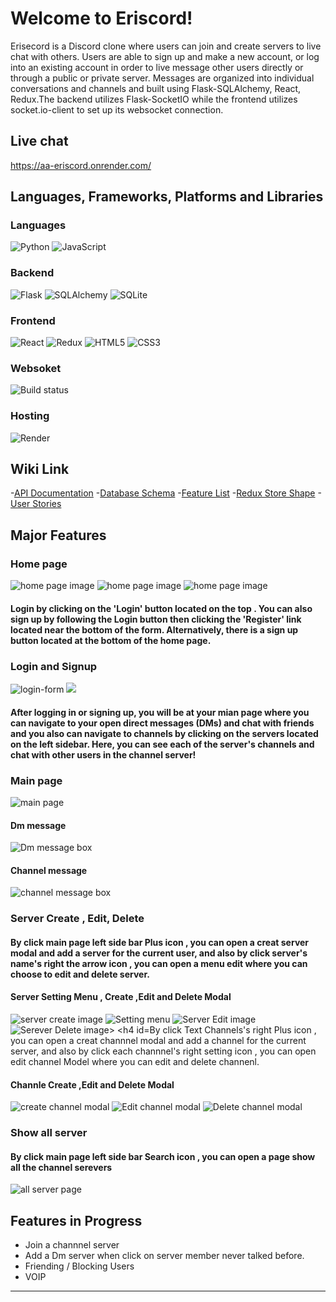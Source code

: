 # Welcome to Eriscord!

 Erisecord is a Discord clone where users can join and create servers to live chat with others. Users are able to sign up and make a new account, or log into an existing account in order to live message other users directly or through a public or private server. Messages are organized into individual conversations and channels and built using Flask-SQLAlchemy, React, Redux.The backend utilizes Flask-SocketIO while the frontend utilizes socket.io-client to set up its websocket connection.

## Live chat
https://aa-eriscord.onrender.com/

## Languages, Frameworks, Platforms and Libraries
### Languages
![Python](https://img.shields.io/badge/python-3670A0?style=for-the-badge&logo=python&logoColor=ffdd54) ![JavaScript](https://img.shields.io/badge/javascript-%23323330.svg?style=for-the-badge&logo=javascript&logoColor=%23F7DF1E)

### Backend
![Flask](https://img.shields.io/badge/flask-%23000.svg?style=for-the-badge&logo=flask&logoColor=white) ![SQLAlchemy](https://img.shields.io/badge/SQLAlchemy-100000?style=for-the-badge&logo=sql&logoColor=BA1212&labelColor=AD0000&color=A90000) ![SQLite](https://img.shields.io/badge/sqlite-%2307405e.svg?style=for-the-badge&logo=sqlite&logoColor=white)

### Frontend
![React](https://img.shields.io/badge/react-%2320232a.svg?style=for-the-badge&logo=react&logoColor=%2361DAFB) ![Redux](https://img.shields.io/badge/redux-%23593d88.svg?style=for-the-badge&logo=redux&logoColor=white) ![HTML5](https://img.shields.io/badge/html5-%23E34F26.svg?style=for-the-badge&logo=html5&logoColor=white) ![CSS3](https://img.shields.io/badge/css3-%231572B6.svg?style=for-the-badge&logo=css3&logoColor=white)
### Websoket
![Build status](https://github.com/miguelgrinberg/flask-socketio/workflows/build/badge.svg)
### Hosting
![Render](https://img.shields.io/badge/Render-12100E?style=for-the-badge&logo=Render)
## Wiki Link
-[API Documentation](https://github.com/EriscordAppacademyProject/Eriscord.wiki.git)
-[Database Schema](https://github.com/EriscordAppacademyProject/Eriscord.wiki.git)
-[Feature List](https://github.com/EriscordAppacademyProject/Eriscord.wiki.git)
-[Redux Store Shape](https://github.com/EriscordAppacademyProject/Eriscord.wiki.git)
-[User Stories](https://github.com/EriscordAppacademyProject/Eriscord.wiki.git)
## Major Features
### Home page
<img src="https://github.com/EriscordAppacademyProject/Eriscord/blob/cici/readme.png/home-page-1%20(Custom).png" alt="home page image">
<img src="https://github.com/EriscordAppacademyProject/Eriscord/blob/cici/readme.png/home-page-2%20(Custom).png" alt="home page image">
<img src="https://github.com/EriscordAppacademyProject/Eriscord/blob/cici/readme.png/home-page-3%20(Custom).png" alt="home page image">

#### Login by clicking on the 'Login' button located on the top . You can also sign up by following the Login button then clicking the 'Register' link located near the bottom of the form. Alternatively, there is a sign up button located at the bottom of the home page.
### Login and Signup
<img src="https://github.com/EriscordAppacademyProject/Eriscord/blob/cici/readme.png/login-form%20(Custom).png" alt="login-form">
<img src="https://github.com/EriscordAppacademyProject/Eriscord/blob/cici/readme.png/sign-up%20(Custom).png">

#### After logging in or signing up, you will be at your mian page where you can navigate to your open direct messages (DMs) and chat with friends and you also can navigate to channels by clicking on the servers located on the left sidebar. Here, you can see each of the server's channels and chat with other users in the channel server!

### Main page
<img src="https://github.com/EriscordAppacademyProject/Eriscord/blob/cici/readme.png/user-first-page%20(Custom).png" alt="main page">

#### Dm message
<img src="https://github.com/EriscordAppacademyProject/Eriscord/blob/cici/readme.png/dm-messageBox%20(Custom)%20(1).png" alt="Dm message box">

#### Channel message
<img src="https://github.com/EriscordAppacademyProject/Eriscord/blob/cici/readme.png/channel-server-page%20(Custom).png" alt="channel message box">

### Server  Create , Edit, Delete
#### By click main page left side bar  Plus icon , you can open a creat server modal and add a server for the current user, and also by click server's name's right the arrow icon , you can open a menu edit where you can choose to edit and delete server.
#### Server Setting Menu , Create ,Edit and Delete Modal
<img src="https://github.com/EriscordAppacademyProject/Eriscord/blob/cici/readme.png/create-server-form.png" alt="server create image">
<img src="https://github.com/EriscordAppacademyProject/Eriscord/blob/cici/readme.png/sever-setting-menu.png" alt="Setting menu">
<img src="https://github.com/EriscordAppacademyProject/Eriscord/blob/cici/readme.png/server-editing-form%20(Custom).png" alt="Server Edit image">
<img src="https://github.com/EriscordAppacademyProject/Eriscord/blob/cici/readme.png/server-delete-Modal.png" alt="Serever Delete image>
   
                                                                                                                   
                                                                                                                   
#### By click Text Channels's  right Plus icon , you can open a creat  channnel modal and add a channel for the current server, and also by click each channnel's right setting icon , you can open edit channel Model where you can edit and delete channenl.
                                                                                                                   
#### Channle Create ,Edit and Delete Modal

<img src="https://github.com/EriscordAppacademyProject/Eriscord/blob/cici/readme.png/channnel-create-form.png" alt="create channel modal">
<img src="https://github.com/EriscordAppacademyProject/Eriscord/blob/cici/readme.png/channel-edit-page%20(Custom).png" alt="Edit channel modal">
<img src="https://github.com/EriscordAppacademyProject/Eriscord/blob/cici/readme.png/delete-channel.png" alt="Delete channel modal ">

                                                                                                                                    
### Show all server 
                                                                                                                                    
#### By click main page left side bar  Search icon , you can open a page show all the channel serevers
                                                                                                                                    
<img src="https://github.com/EriscordAppacademyProject/Eriscord/blob/cici/readme.png/show-all-server-page%20(Custom).png" alt="all server page">

 ## Features in Progress
* Join a channnel server
* Add a Dm server when click on server member never talked before.
* Friending / Blocking Users 
* VOIP                                                                                                                                    
***


